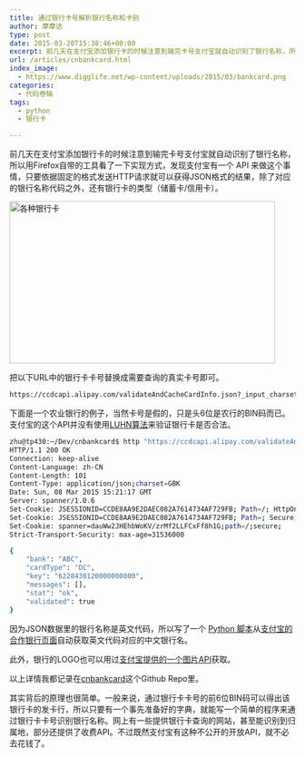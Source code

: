 ```yaml
---
title: 通过银行卡号解析银行名称和卡别
author: 摩摩诘
type: post
date: 2015-03-20T15:38:46+00:00
excerpt: 前几天在支付宝添加银行卡的时候注意到输完卡号支付宝就自动识别了银行名称，所以用Firefox自带的工具看了一下实现方式，发现支付宝有一个 API 来做这个事情，只要依据固定的格式发送HTTP请求就可以获得JSON格式的结果，除了对应的银行名称代码之外，还有银行卡的类型（储蓄卡/信用卡）。
url: /articles/cnbankcard.html
index_image:
  - https://www.digglife.net/wp-content/uploads/2015/03/bankcard.png
categories:
  - 代码卷轴
tags:
  - python
  - 银行卡

---
```

前几天在支付宝添加银行卡的时候注意到输完卡号支付宝就自动识别了银行名称，所以用Firefox自带的工具看了一下实现方式，发现支付宝有一个 API 来做这个事情，只要依据固定的格式发送HTTP请求就可以获得JSON格式的结果，除了对应的银行名称代码之外，还有银行卡的类型（储蓄卡/信用卡）。

<!--more-->

<img src="https://www.digglife.net/wp-content/uploads/2016/05/bank-cards.jpg" alt="各种银行卡" width="468" height="286" class="alignnone size-full wp-image-4062" />

把以下URL中的银行卡卡号替换成需要查询的真实卡号即可。

```bash
https://ccdcapi.alipay.com/validateAndCacheCardInfo.json?_input_charset=utf-8&cardNo=银行卡卡号&cardBinCheck=true
```

下面是一个农业银行的例子，当然卡号是假的，只是头6位是农行的BIN码而已。支付宝的这个API并没有使用<a href="http://en.wikipedia.org/wiki/Luhn_algorithm" title="Luhn算法" target="_blank">LUHN算法</a>来验证银行卡是否合法。

```bash
zhu@tp430:~/Dev/cnbankcard$ http "https://ccdcapi.alipay.com/validateAndCacheCardInfo.json?_input_charset=utf-8&cardNo=6228430120000000000&cardBinCheck=true"
HTTP/1.1 200 OK
Connection: keep-alive
Content-Language: zh-CN
Content-Length: 101
Content-Type: application/json;charset=GBK
Date: Sun, 08 Mar 2015 15:21:17 GMT
Server: spanner/1.0.6
Set-Cookie: JSESSIONID=CCDE8AA9E2DAEC082A7614734AF729FB; Path=/; HttpOnly
Set-Cookie: JSESSIONID=CCDE8AA9E2DAEC082A7614734AF729FB; Path=; Secure; HttpOnly
Set-Cookie: spanner=dauWw2JHEhbWoKV/zrMf2LLFCxFf8h1G;path=/;secure;
Strict-Transport-Security: max-age=31536000

{
    "bank": "ABC",
    "cardType": "DC",
    "key": "6228430120000000000",
    "messages": [],
    "stat": "ok",
    "validated": true
}
```

因为JSON数据里的银行名称是英文代码，所以写了一个 <a href="https://github.com/digglife/cnbankcard/blob/master/parsebanks.py" title="python获取银行代码对应的中文名" target="_blank">Python 脚本</a>从<a href="http://ab.alipay.com/i/yinhang.htm" title="支付宝银行合作伙伴" target="_blank">支付宝的合作银行页面</a>自动获取英文代码对应的中文银行名。

此外，银行的LOGO也可以用过<a href="https://github.com/digglife/cnbankcard#%E9%93%B6%E8%A1%8Clogo%E5%9B%BE%E7%89%87-api" title="银行Logo图片 API" target="_blank">支付宝提供的一个图片API</a>获取。

以上详情我都记录在<a href="https://github.com/digglife/cnbankcard" title="cnbankcard" target="_blank">cnbankcard</a>这个Github Repo里。

其实背后的原理也很简单。一般来说，通过银行卡卡号的前6位BIN码可以得出该银行卡的发卡行，所以只要有一个事先准备好的字典，就能写一个简单的程序来通过银行卡卡号识别银行名称。网上有一些提供银行卡查询的网站，甚至能识别到归属地，部分还提供了收费API。不过既然支付宝有这种不公开的开放API，就不必去花钱了。

